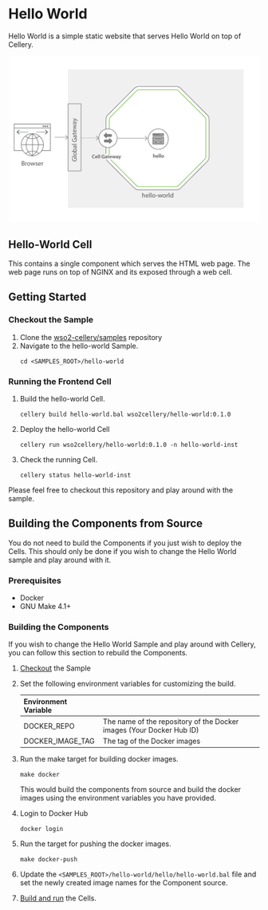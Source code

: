 Hello World
=========

Hello World is a simple static website that serves Hello World on top of Cellery.

![Hello World Cell Architecture Diagram](../docs/images/hello-world/hello-world-architecture.jpg)

## Hello-World Cell

This contains a single component which serves the HTML web page. The web page runs on top of NGINX and its exposed through a web cell.

## Getting Started

### Checkout the Sample

1. Clone the [wso2-cellery/samples](https://github.com/wso2-cellery/samples) repository
2. Navigate to the hello-world Sample.
   ```
   cd <SAMPLES_ROOT>/hello-world
   ```

### Running the Frontend Cell

1. Build the hello-world Cell.
   ```
   cellery build hello-world.bal wso2cellery/hello-world:0.1.0
   ```
2. Deploy the hello-world Cell
   ```
   cellery run wso2cellery/hello-world:0.1.0 -n hello-world-inst
   ```
3. Check the running Cell.
   ```
   cellery status hello-world-inst
   ```

Please feel free to checkout this repository and play around with the sample.

## Building the Components from Source

You do not need to build the Components if you just wish to deploy the Cells. This should only be done if you wish to change the Hello World sample and play around with it.

### Prerequisites

* Docker
* GNU Make 4.1+

### Building the Components

If you wish to change the Hello World Sample and play around with Cellery, you can follow this section to rebuild the Components.

1. [Checkout](#checkout-the-sample) the Sample
2. Set the following environment variables for customizing the build.

   | Environment Variable  |                                                                       |
   |-----------------------|-----------------------------------------------------------------------|
   | DOCKER_REPO           | The name of the repository of the Docker images (Your Docker Hub ID)  |
   | DOCKER_IMAGE_TAG      | The tag of the Docker images                                          |

3. Run the make target for building docker images.
   ```
   make docker
   ```
   This would build the components from source and build the docker images using the environment variables you have provided.
4. Login to Docker Hub
   ```
   docker login
   ```
5. Run the target for pushing the docker images.
   ```
   make docker-push
   ```
6. Update the `<SAMPLES_ROOT>/hello-world/hello/hello-world.bal` file and set the newly created image names for the Component source.
7. [Build and run](#getting-started) the Cells.
